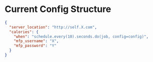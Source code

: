 # Current Config Structure

```json
{
  "server_location": "http://self.X.com",
  "calories": {
    "when": "schedule.every(10).seconds.do(job, config=config)",
    "mfp_username": "X",
    "mfp_password": "Y"
  }
}

```